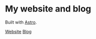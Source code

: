 # My website and blog

Built with [Astro](https://astro.build).

[Website](http://joshhills.co.uk)
[Blog](http://joshhills.co.uk/blog)
